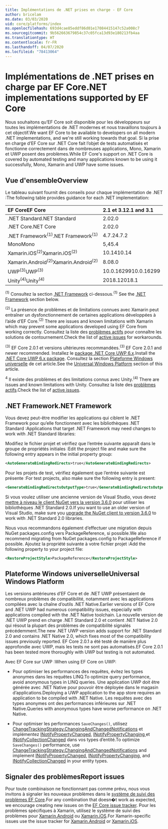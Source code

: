 ```yaml
---
title: Implémentations de .NET prises en charge - EF Core
author: bricelam
ms.date: 03/03/2020
uid: core/platforms/index
ms.openlocfilehash: 693d4cae85eddf86d01e17084415147c52a008c7
ms.sourcegitcommit: 9b562663679854c37c05fca13d93e180213fb4aa
ms.translationtype: HT
ms.contentlocale: fr-FR
ms.lasthandoff: 04/07/2020
ms.locfileid: "78413064"
---
```

# <a name="net-implementations-supported-by-ef-core"></a><span data-ttu-id="d6271-102">Implémentations de .NET prises en charge par EF Core</span><span class="sxs-lookup"><span data-stu-id="d6271-102">.NET implementations supported by EF Core</span></span>

<span data-ttu-id="d6271-103">Nous souhaitons qu’EF Core soit disponible pour les développeurs sur toutes les implémentations de .NET modernes et nous travaillons toujours à cet objectif.</span><span class="sxs-lookup"><span data-stu-id="d6271-103">We want EF Core to be available to developers on all modern .NET implementations, and we're still working towards that goal.</span></span> <span data-ttu-id="d6271-104">Si la prise en charge d’EF Core sur .NET Core fait l’objet de tests automatisés et fonctionne correctement dans de nombreuses applications, Mono, Xamarin et UWP posent des problèmes.</span><span class="sxs-lookup"><span data-stu-id="d6271-104">While EF Core's support on .NET Core is covered by automated testing and many applications known to be using it successfully, Mono, Xamarin and UWP have some issues.</span></span>

## <a name="overview"></a><span data-ttu-id="d6271-105">Vue d'ensemble</span><span class="sxs-lookup"><span data-stu-id="d6271-105">Overview</span></span>

<span data-ttu-id="d6271-106">Le tableau suivant fournit des conseils pour chaque implémentation de .NET :</span><span class="sxs-lookup"><span data-stu-id="d6271-106">The following table provides guidance for each .NET implementation:</span></span>

| <span data-ttu-id="d6271-107">EF Core</span><span class="sxs-lookup"><span data-stu-id="d6271-107">EF Core</span></span>                       | <span data-ttu-id="d6271-108">2.1 et 3.1</span><span class="sxs-lookup"><span data-stu-id="d6271-108">2.1 and 3.1</span></span> |
|:------------------------------|:------------|
| <span data-ttu-id="d6271-109">.NET Standard</span><span class="sxs-lookup"><span data-stu-id="d6271-109">.NET Standard</span></span>                 | <span data-ttu-id="d6271-110">2.0</span><span class="sxs-lookup"><span data-stu-id="d6271-110">2.0</span></span>         |
| <span data-ttu-id="d6271-111">.NET Core</span><span class="sxs-lookup"><span data-stu-id="d6271-111">.NET Core</span></span>                     | <span data-ttu-id="d6271-112">2.0</span><span class="sxs-lookup"><span data-stu-id="d6271-112">2.0</span></span>         |
| <span data-ttu-id="d6271-113">.NET Framework<sup>(1)</sup></span><span class="sxs-lookup"><span data-stu-id="d6271-113">.NET Framework<sup>(1)</sup></span></span>  | <span data-ttu-id="d6271-114">4.7.2</span><span class="sxs-lookup"><span data-stu-id="d6271-114">4.7.2</span></span>       |
| <span data-ttu-id="d6271-115">Mono</span><span class="sxs-lookup"><span data-stu-id="d6271-115">Mono</span></span>                          | <span data-ttu-id="d6271-116">5,4</span><span class="sxs-lookup"><span data-stu-id="d6271-116">5.4</span></span>         |
| <span data-ttu-id="d6271-117">Xamarin.iOS<sup>(2)</sup></span><span class="sxs-lookup"><span data-stu-id="d6271-117">Xamarin.iOS<sup>(2)</sup></span></span>     | <span data-ttu-id="d6271-118">10.14</span><span class="sxs-lookup"><span data-stu-id="d6271-118">10.14</span></span>       |
| <span data-ttu-id="d6271-119">Xamarin.Android<sup>(2)</sup></span><span class="sxs-lookup"><span data-stu-id="d6271-119">Xamarin.Android<sup>(2)</sup></span></span> | <span data-ttu-id="d6271-120">8.0</span><span class="sxs-lookup"><span data-stu-id="d6271-120">8.0</span></span>         |
| <span data-ttu-id="d6271-121">UWP<sup>(3)</sup></span><span class="sxs-lookup"><span data-stu-id="d6271-121">UWP<sup>(3)</sup></span></span>             | <span data-ttu-id="d6271-122">10.0.16299</span><span class="sxs-lookup"><span data-stu-id="d6271-122">10.0.16299</span></span>  |
| <span data-ttu-id="d6271-123">Unity<sup>(4)</sup></span><span class="sxs-lookup"><span data-stu-id="d6271-123">Unity<sup>(4)</sup></span></span>           | <span data-ttu-id="d6271-124">2018.1</span><span class="sxs-lookup"><span data-stu-id="d6271-124">2018.1</span></span>      |

<span data-ttu-id="d6271-125"><sup>(1)</sup> Consultez la section [.NET Framework](#net-framework) ci-dessous.</span><span class="sxs-lookup"><span data-stu-id="d6271-125"><sup>(1)</sup> See the [.NET Framework](#net-framework) section below.</span></span>

<span data-ttu-id="d6271-126"><sup>(2)</sup> La présence de problèmes et de limitations connues avec Xamarin peut entraîner un dysfonctionnement de certaines applications développées à l’aide d’EF Core.</span><span class="sxs-lookup"><span data-stu-id="d6271-126"><sup>(2)</sup> There are issues and known limitations with Xamarin which may prevent some applications developed using EF Core from working correctly.</span></span> <span data-ttu-id="d6271-127">Consultez la liste des [problèmes actifs](https://github.com/aspnet/entityframeworkCore/issues?q=is%3Aopen+is%3Aissue+label%3Aarea-xamarin) pour connaître les solutions de contournement.</span><span class="sxs-lookup"><span data-stu-id="d6271-127">Check the list of [active issues](https://github.com/aspnet/entityframeworkCore/issues?q=is%3Aopen+is%3Aissue+label%3Aarea-xamarin) for workarounds.</span></span>

<span data-ttu-id="d6271-128"><sup>(3)</sup> EF Core 2.0.1 et versions ultérieures recommandées.</span><span class="sxs-lookup"><span data-stu-id="d6271-128"><sup>(3)</sup> EF Core 2.0.1 and newer recommended.</span></span> <span data-ttu-id="d6271-129">Installez le [package .NET Core UWP 6.x](https://www.nuget.org/packages/Microsoft.NETCore.UniversalWindowsPlatform/).</span><span class="sxs-lookup"><span data-stu-id="d6271-129">Install the [.NET Core UWP 6.x package](https://www.nuget.org/packages/Microsoft.NETCore.UniversalWindowsPlatform/).</span></span> <span data-ttu-id="d6271-130">Consultez la section [Plateforme Windows universelle](#universal-windows-platform) de cet article.</span><span class="sxs-lookup"><span data-stu-id="d6271-130">See the [Universal Windows Platform](#universal-windows-platform) section of this article.</span></span>

<span data-ttu-id="d6271-131"><sup>4</sup> Il existe des problèmes et des limitations connus avec Unity.</span><span class="sxs-lookup"><span data-stu-id="d6271-131"><sup>(4)</sup> There are issues and known limitations with Unity.</span></span> <span data-ttu-id="d6271-132">Consultez la liste des [problèmes actifs](https://github.com/aspnet/entityframeworkCore/issues?q=is%3Aopen+is%3Aissue+label%3Aarea-unity).</span><span class="sxs-lookup"><span data-stu-id="d6271-132">Check the list of [active issues](https://github.com/aspnet/entityframeworkCore/issues?q=is%3Aopen+is%3Aissue+label%3Aarea-unity).</span></span>

## <a name="net-framework"></a><span data-ttu-id="d6271-133">.NET Framework</span><span class="sxs-lookup"><span data-stu-id="d6271-133">.NET Framework</span></span>

<span data-ttu-id="d6271-134">Vous devez peut-être modifier les applications qui ciblent le .NET Framework pour qu’elle fonctionnent avec les bibliothèques .NET Standard :</span><span class="sxs-lookup"><span data-stu-id="d6271-134">Applications that target .NET Framework may need changes to work with .NET Standard libraries:</span></span>

<span data-ttu-id="d6271-135">Modifiez le fichier projet et vérifiez que l’entrée suivante apparaît dans le groupe de propriétés initiales :</span><span class="sxs-lookup"><span data-stu-id="d6271-135">Edit the project file and make sure the following entry appears in the initial property group:</span></span>

``` xml
<AutoGenerateBindingRedirects>true</AutoGenerateBindingRedirects>
```

<span data-ttu-id="d6271-136">Pour les projets de test, vérifiez également que l’entrée suivante est présente :</span><span class="sxs-lookup"><span data-stu-id="d6271-136">For test projects, also make sure the following entry is present:</span></span>

``` xml
<GenerateBindingRedirectsOutputType>true</GenerateBindingRedirectsOutputType>
```

<span data-ttu-id="d6271-137">Si vous voulez utiliser une ancienne version de Visual Studio, vous devez [mettre à niveau le client NuGet vers la version 3.6.0](https://www.nuget.org/downloads) pour utiliser les bibliothèques .NET Standard 2.0.</span><span class="sxs-lookup"><span data-stu-id="d6271-137">If you want to use an older version of Visual Studio, make sure you [upgrade the NuGet client to version 3.6.0](https://www.nuget.org/downloads) to work with .NET Standard 2.0 libraries.</span></span>

<span data-ttu-id="d6271-138">Nous vous recommandons également d’effectuer une migration depuis NuGet packages.config vers PackageReference, si possible.</span><span class="sxs-lookup"><span data-stu-id="d6271-138">We also recommend migrating from NuGet packages.config to PackageReference if possible.</span></span> <span data-ttu-id="d6271-139">Ajoutez la propriété suivante à votre fichier projet :</span><span class="sxs-lookup"><span data-stu-id="d6271-139">Add the following property to your project file:</span></span>

``` xml
<RestoreProjectStyle>PackageReference</RestoreProjectStyle>
```

## <a name="universal-windows-platform"></a><span data-ttu-id="d6271-140">Plateforme Windows universelle</span><span class="sxs-lookup"><span data-stu-id="d6271-140">Universal Windows Platform</span></span>

<span data-ttu-id="d6271-141">Les versions antérieures d’EF Core et de .NET UWP présentaient de nombreux problèmes de compatibilité, notamment avec les applications compilées avec la chaîne d’outils .NET Native.</span><span class="sxs-lookup"><span data-stu-id="d6271-141">Earlier versions of EF Core and .NET UWP had numerous compatibility issues, especially with applications compiled with the .NET Native toolchain.</span></span> <span data-ttu-id="d6271-142">La nouvelle version de .NET UWP prend en charge .NET Standard 2.0 et contient .NET Native 2.0 qui résout la plupart des problèmes de compatibilité signalés précédemment.</span><span class="sxs-lookup"><span data-stu-id="d6271-142">The new .NET UWP version adds support for .NET Standard 2.0 and contains .NET Native 2.0, which fixes most of the compatibility issues previously reported.</span></span> <span data-ttu-id="d6271-143">EF Core 2.0.1 a été testé de manière plus approfondie avec UWP, mais les tests ne sont pas automatisés.</span><span class="sxs-lookup"><span data-stu-id="d6271-143">EF Core 2.0.1 has been tested more thoroughly with UWP but testing is not automated.</span></span>

<span data-ttu-id="d6271-144">Avec EF Core sur UWP :</span><span class="sxs-lookup"><span data-stu-id="d6271-144">When using EF Core on UWP:</span></span>

* <span data-ttu-id="d6271-145">Pour optimiser les performances des requêtes, évitez les types anonymes dans les requêtes LINQ.</span><span class="sxs-lookup"><span data-stu-id="d6271-145">To optimize query performance, avoid anonymous types in LINQ queries.</span></span> <span data-ttu-id="d6271-146">Une application UWP doit être générée avec .NET Native pour pouvoir être déployée dans le magasin d’applications.</span><span class="sxs-lookup"><span data-stu-id="d6271-146">Deploying a UWP application to the app store requires an application to be compiled with .NET Native.</span></span> <span data-ttu-id="d6271-147">Les requêtes avec des types anonymes ont des performances inférieures sur .NET Native.</span><span class="sxs-lookup"><span data-stu-id="d6271-147">Queries with anonymous types have worse performance on .NET Native.</span></span>

* <span data-ttu-id="d6271-148">Pour optimiser les performances `SaveChanges()`, utilisez [ChangeTrackingStrategy.ChangingAndChangedNotifications](/dotnet/api/microsoft.entityframeworkcore.changetrackingstrategy) et implémentez [INotifyPropertyChanged](https://msdn.microsoft.com/library/system.componentmodel.inotifypropertychanged.aspx), [INotifyPropertyChanging ](https://msdn.microsoft.com/library/system.componentmodel.inotifypropertychanging.aspx) et [INotifyCollectionChanged](https://msdn.microsoft.com/library/system.collections.specialized.inotifycollectionchanged.aspx) dans vos types d’entité.</span><span class="sxs-lookup"><span data-stu-id="d6271-148">To optimize `SaveChanges()` performance, use [ChangeTrackingStrategy.ChangingAndChangedNotifications](/dotnet/api/microsoft.entityframeworkcore.changetrackingstrategy) and implement [INotifyPropertyChanged](https://msdn.microsoft.com/library/system.componentmodel.inotifypropertychanged.aspx), [INotifyPropertyChanging](https://msdn.microsoft.com/library/system.componentmodel.inotifypropertychanging.aspx), and [INotifyCollectionChanged](https://msdn.microsoft.com/library/system.collections.specialized.inotifycollectionchanged.aspx) in your entity types.</span></span>

## <a name="report-issues"></a><span data-ttu-id="d6271-149">Signaler des problèmes</span><span class="sxs-lookup"><span data-stu-id="d6271-149">Report issues</span></span>

<span data-ttu-id="d6271-150">Pour toute combinaison ne fonctionnant pas comme prévu, nous vous invitons à signaler les nouveaux problèmes dans le [système de suivi des problèmes EF Core](https://github.com/aspnet/entityframeworkcore/issues/new).</span><span class="sxs-lookup"><span data-stu-id="d6271-150">For any combination that doesn�t work as expected, we encourage creating new issues on the [EF Core issue tracker](https://github.com/aspnet/entityframeworkcore/issues/new).</span></span> <span data-ttu-id="d6271-151">Pour les problèmes spécifiques à Xamarin, utilisez le système de suivi des problèmes pour [Xamarin.Android](https://github.com/xamarin/xamarin-android/issues/new) ou [Xamarin.iOS](https://github.com/xamarin/xamarin-macios/issues/new).</span><span class="sxs-lookup"><span data-stu-id="d6271-151">For Xamarin-specific issues use the issue tracker for [Xamarin.Android](https://github.com/xamarin/xamarin-android/issues/new) or [Xamarin.iOS](https://github.com/xamarin/xamarin-macios/issues/new).</span></span>
